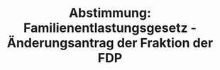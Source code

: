 ---
abstimmung:
  abstimmung: 2
  bundestagssitzung: 164
  legislaturperiode: 19
categories:
- Todo
data:
- title: Abstimmungsergebnis 20200529_2-data.pdf
  url: /res/2021-btw/abstimmungsergebnisse/20200529_2-data.pdf
- title: Abstimmungsergebnis 20200529_2_xls-data.xlsx
  url: /res/2021-btw/abstimmungsergebnisse/20200529_2_xls-data.xlsx
- title: Abstimmungsergebnis 20200529_2_xls-data.csv
  url: /res/2021-btw/abstimmungsergebnisse/csv/20200529_2_xls-data.csv
ergebnis:
  afd:
    enthaltung: 0
    gesamt: 89
    ja: 0
    nein: 80
    nichtabgegeben: 9
    ungueltig: 0
  bü90/gr:
    enthaltung: 5
    gesamt: 67
    ja: 50
    nein: 3
    nichtabgegeben: 9
    ungueltig: 0
  cdu/csu:
    enthaltung: 0
    gesamt: 246
    ja: 227
    nein: 0
    nichtabgegeben: 19
    ungueltig: 0
  die linke.:
    enthaltung: 1
    gesamt: 69
    ja: 0
    nein: 57
    nichtabgegeben: 11
    ungueltig: 0
  fdp:
    enthaltung: 1
    gesamt: 80
    ja: 70
    nein: 0
    nichtabgegeben: 9
    ungueltig: 0
  file: 20200529_2_xls-data.xlsx
  fraktionslos:
    enthaltung: 0
    gesamt: 6
    ja: 0
    nein: 2
    nichtabgegeben: 4
    ungueltig: 0
  spd:
    enthaltung: 0
    gesamt: 152
    ja: 138
    nein: 2
    nichtabgegeben: 12
    ungueltig: 0
layout: abstimmung
links:
- title: Link zu bundestag.de
  url: https://www.bundestag.de/parlament/plenum/abstimmung/abstimmung?id=552
preview: 'Deutscher Bundestag


  164. Sitzung des Deutschen Bundestages

  am Freitag, 29. Mai 2020


  Endgültiges Ergebnis der Namentlichen Abstimmung Nr. 2


  Beschlussempfehlung des Auswärtigen Ausschusses (3. Ausschuss)

  zu dem Antrag der Bundesregierung

  Fortsetzung der Beteiligung bewaffneter deutscher Streitkräfte an der Multidimensionalen

  Integrierten Stabilisierungsmission der Vereinten Nationen in Mali (MINUSMA)

  Drs. 19/19004 und 19/19585'
tags:
- Todo
title: 'Abstimmung: Familienentlastungsgesetz - Änderungsantrag der Fraktion der FDP'
---